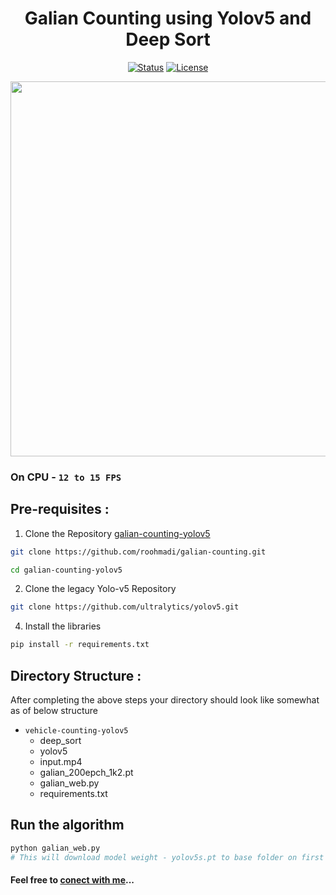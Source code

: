 <div align="center">

# Galian Counting using Yolov5 and Deep Sort

</div>

<div align="center">

[![Status](https://img.shields.io/badge/status-active-success.svg)]()
[![License](https://img.shields.io/badge/license-MIT-blue.svg)](/LICENSE)

</div>

<div align="center">
<img src="assets/output.gif" width="1000px" height="600px">
</div>



### On CPU - `12 to 15 FPS` 

## Pre-requisites : 

1) Clone the Repository [galian-counting-yolov5](https://github.com/roohmadi/galian-counting.git)

```bash
git clone https://github.com/roohmadi/galian-counting.git

cd galian-counting-yolov5
```

2) Clone the legacy Yolo-v5 Repository

```bash
git clone https://github.com/ultralytics/yolov5.git
```
   
4) Install the libraries
```bash
pip install -r requirements.txt
```




## Directory Structure :

After completing the above steps your directory should look like somewhat as of below structure

- `vehicle-counting-yolov5`
   - deep_sort
   - yolov5
   - input.mp4
   - galian_200epch_1k2.pt
   - galian_web.py
   - requirements.txt

## Run the algorithm 

``` bash
python galian_web.py 
# This will download model weight - yolov5s.pt to base folder on first execution.
```

#### Feel free to [conect with me](https://www.linkedin.com/in//)...
